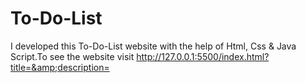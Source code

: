 # To-Do-List
I developed this To-Do-List website with the help of Html, Css &amp; Java Script.To see the website visit http://127.0.0.1:5500/index.html?title=&amp;description=
